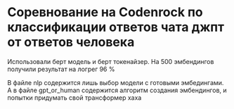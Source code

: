 # Соревнование на Codenrock по классификации ответов чата джпт от ответов человека

Использовали берт модель и берт токенайзер. На 500 эмбендингов получили результат на логрег 96 %

В файле nlp содержится лишь выбор модели с готовыми эмбедингами. А в файле gpt_or_human содержится алгоритм создания эмбендингов, и попытки придумать свой трансформер хаха
